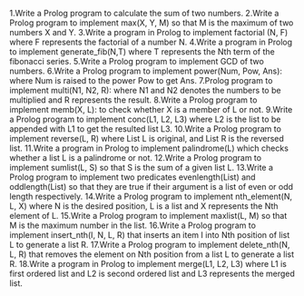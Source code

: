 1.Write a Prolog program to calculate the sum of two numbers.
2.Write a Prolog program to implement max(X, Y, M) so that M is the maximum of two numbers X and Y.
3.Write a program in Prolog to implement factorial (N, F) where F represents the factorial of a number N.
4.Write a program in Prolog to implement generate_fib(N,T) where T represents the Nth term of the fibonacci series.
5.Write a Prolog program to implement GCD of two numbers.
6.Write a Prolog program to implement power(Num, Pow, Ans): where Num is raised to the power Pow to get Ans.
7.Prolog program to implement multi(N1, N2, R): where N1 and N2 denotes the numbers to be multiplied and R represents the result.
8.Write a Prolog program to implement memb(X, L): to check whether X is a member of L or not.
9.Write a Prolog program to implement conc(L1, L2, L3) where L2 is the list to be appended with L1 to get the resulted list L3.
10.Write a Prolog program to implement reverse(L, R) where List L is original, and List R is the reversed list.
11.Write a program in Prolog to implement palindrome(L) which checks whether a list L is a palindrome or not.
12.Write a Prolog program to implement sumlist(L, S) so that S is the sum of a given list L.
13.Write a Prolog program to implement two predicates evenlength(List) and oddlength(List) so that they are true if their argument is a list of even or odd length respectively.
14.Write a Prolog program to implement nth_element(N, L, X) where N is the desired position, L is a list and X represents the Nth element of L.
15.Write a Prolog program to implement maxlist(L, M) so that M is the maximum number in the list.
16.Write a Prolog program to implement insert_nth(I, N, L, R) that inserts an item I into Nth position of list L to generate a list R.
17.Write a Prolog program to implement delete_nth(N, L, R) that removes the element on Nth position from a list L to generate a list R.
18.Write a program in Prolog to implement merge(L1, L2, L3) where L1 is first ordered list and L2 is second ordered list and L3 represents the merged list.
